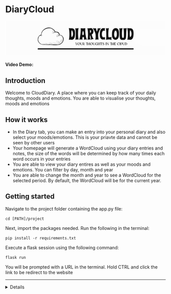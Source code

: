 # DiaryCloud

![Logo for website](/static/logo.png)

#### Video Demo: 

## Introduction

Welcome to CloudDiary. A place where you can keep track of your daily thoughts, moods and emotions. You are able to visualise your thoughts, moods and emotions

## How it works

+ In the Diary tab, you can make an entry into your personal diary and also select your moods/emotions. This is your priavte data and cannot be seen by other users
+ Your homepage will generate a WordCloud using your diary entries and notes, the size of the words will be determined by how many times each word occurs in your entries
+ You are able to view your diary entires as well as your moods and emotions. You can filter by day, month and year
+ You are able to change the month and year to see a WordCloud for the selected period. By default, the WordCloud will be for the current year.

## Getting started

Navigate to the project folder containing the app.py file:

    cd [PATH]/project

Next, import the packages needed. Run the following in the terminal:

    pip install -r requirements.txt

Execute a flask session using the following command:

    flask run

You will be prompted with a URL in the terminal. Hold CTRL and click the link to be redirect to the website

***

<details>

#### Description

My project is a digital diary at its core, but it also has a fun element to it. ie. a WordCloud Generator built in. I have seen other digital diaries online and I've also seen various WordCloud Generators, but I've never seen both combined. That is where I got the idea and the name of my web application. The "Cloud" in the name refers to it being a digital/online diary, and also that it is able to generate a WordCloud.

In the node_modules folder of the project, there are files provided from the [wordcloud2.js](https://wordcloud2-js.timdream.org/#love) project. 

In the static folder, first there is a subfolder for favicon, this folder contains the icon used for the title of the webpage, as well as a pointer icon used for the cloud container. Next in the static folder there are 2 logo image files, created by myself. One used in the navigation bar, and the other used as the login page logo. Next there are 2 javascript files:
1. *wordcloud2*.js is provided from the project above to generate the wordcloud.
2. *script.js* is the file used to generate the correctly formatted input for the wordcloud. The script first defines a list of common words that are excluded from the word cloud. The app.py file provides a single string of texts into the script. The script then removes all unwanted character and splits it into a list. Thereafter all the common words are removed from the dictionary and set to uppercase. The list is then passed into a counter to count each unique word. This is the format required as per the documentation of wordcloud2.js. Thereafter, an array of option is defined manually as per the documentation of wordcloud2. This is an adaptaion of the original where there user is able to edit the options in real-time. This was done to provide the user with a more consisted output that can work on various screen sizes.
Lastly, the WordCloud function is called, that points to the output container and a wordcloud is generated.

Lastly in the static folder, a "*styles.css*" file is used to customise the website and elements to the way I found most attractive.

In the templates folder there are various html files for each of the web pages:
1. The layout of the pages is set by "*layout.html*", which also points to the relevant stylesheets and scripts used.
2. "*login.html*" displays a logo contained in the static folder. The login page allows the user to read about the site without the need to log in. On this page you are also able to redirect to the register page
3. "*register.html*" is a basic form that allows the user to create an account to login. Here there is a need for a display name, which will be displayed as entered.
4. "*index.html*" is displayed upon login, this is the homepage where the wordcloud can be viewed There is a form element that can be used to select the date (month and year) period required.
5. "*diary.html*" is the backbone of the website. This page contains a single form element that creates a database entry using the date (user selected), diary entry, and a list of moods/emotions entered by the user.
6. "*view.html*" generates a table of the users diary entries. By default, it will display the current date. Users can use the form element to filter wish time period they wish to view.
7. "*about.html*" is a basic text based page that gives the user information on how the site works.

In the root folder of the project there are various files that are required to run the website:
1. "*app.py*" the main file for the website
2. "*helpers.py*" used to create a function that is requires a user to be logged in.
3. "*user.db*" a database that contains all the information for login details and diary entries.
4. "*requirements.txt*" a text file that is used to install packages need to run the application using

        pip install -r requirements.txt
5. "*package.json*" and "*package-lock.json*", files installed from the wordcloud2.js package.

</details>


